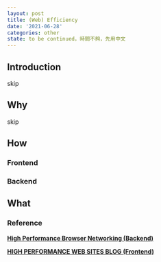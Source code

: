```yaml
---
layout: post
title: (Web) Efficiency
date: '2021-06-28'
categories: other
state: to be continued，時間不夠，先用中文
---
```


## Introduction
skip

## Why
skip

## How
### Frontend
### Backend

## What

### Reference
[**High Performance Browser Networking (Backend)**](https://hpbn.co/)

[**HIGH PERFORMANCE WEB SITES BLOG (Frontend)**](https://stevesouders.com/)
